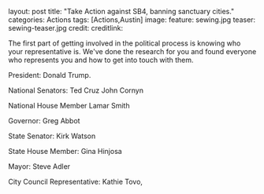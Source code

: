 layout: post
title: "Take Action against SB4, banning sanctuary cities."
categories: Actions
tags: [Actions,Austin]
image:
  feature: sewing.jpg
  teaser: sewing-teaser.jpg
  credit:
  creditlink:

  The first part of getting involved in the political process is knowing who your representative is. We've done the research for you and found everyone who represents you and how to get into touch with them.

  President:
  Donald Trump.

  National Senators:
  Ted Cruz
  John Cornyn

  National House Member
  Lamar Smith

  Governor:
  Greg Abbot

  State Senator:
  Kirk Watson

  State House Member:
  Gina Hinjosa

  Mayor:
  Steve Adler

  City Council Representative:
  Kathie Tovo,
